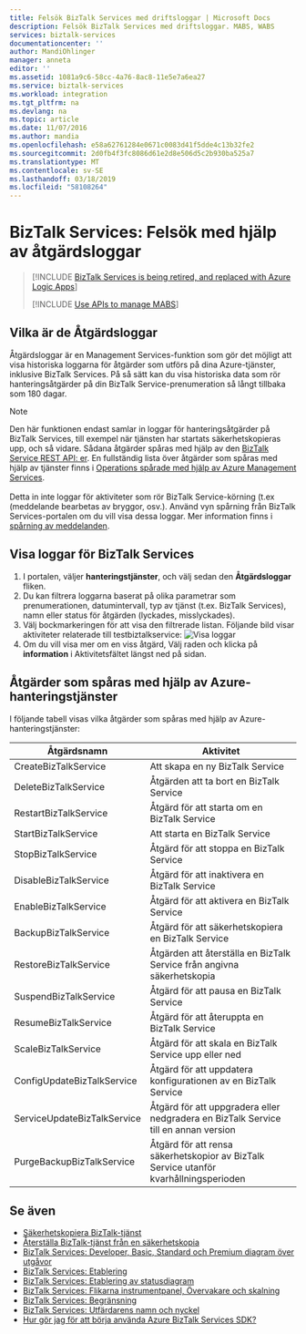 ```yaml
---
title: Felsök BizTalk Services med driftsloggar | Microsoft Docs
description: Felsök BizTalk Services med driftsloggar. MABS, WABS
services: biztalk-services
documentationcenter: ''
author: MandiOhlinger
manager: anneta
editor: ''
ms.assetid: 1081a9c6-58cc-4a76-8ac8-11e5e7a6ea27
ms.service: biztalk-services
ms.workload: integration
ms.tgt_pltfrm: na
ms.devlang: na
ms.topic: article
ms.date: 11/07/2016
ms.author: mandia
ms.openlocfilehash: e58a62761284e0671c0083d41f5dde4c13b32fe2
ms.sourcegitcommit: 2d0fb4f3fc8086d61e2d8e506d5c2b930ba525a7
ms.translationtype: MT
ms.contentlocale: sv-SE
ms.lasthandoff: 03/18/2019
ms.locfileid: "58108264"
---
```

# <a name="biztalk-services-troubleshoot-using-operation-logs"></a>BizTalk Services: Felsök med hjälp av åtgärdsloggar

> [!INCLUDE [BizTalk Services is being retired, and replaced with Azure Logic Apps](../../includes/biztalk-services-retirement.md)]
> 
> [!INCLUDE [Use APIs to manage MABS](../../includes/biztalk-services-retirement-azure-classic-portal.md)]

## <a name="what-are-the-operation-logs"></a>Vilka är de Åtgärdsloggar
Åtgärdsloggar är en Management Services-funktion som gör det möjligt att visa historiska loggarna för åtgärder som utförs på dina Azure-tjänster, inklusive BizTalk Services. På så sätt kan du visa historiska data som rör hanteringsåtgärder på din BizTalk Service-prenumeration så långt tillbaka som 180 dagar.

> [!NOTE]
> Den här funktionen endast samlar in loggar för hanteringsåtgärder på BizTalk Services, till exempel när tjänsten har startats säkerhetskopieras upp, och så vidare. Sådana åtgärder spåras med hjälp av den [BizTalk Service REST API: er](https://msdn.microsoft.com/library/azure/dn232347.aspx). En fullständig lista över åtgärder som spåras med hjälp av tjänster finns i [Operations spårade med hjälp av Azure Management Services](#bizops).<br/><br/>
> Detta in inte loggar för aktiviteter som rör BizTalk Service-körning (t.ex (meddelande bearbetas av bryggor, osv.). Använd vyn spårning från BizTalk Services-portalen om du vill visa dessa loggar. Mer information finns i [spårning av meddelanden](https://msdn.microsoft.com/library/azure/hh949805.aspx).
> 
> 

## <a name="view-biztalk-services-operation-logs"></a>Visa loggar för BizTalk Services
1. I portalen, väljer **hanteringstjänster**, och välj sedan den **Åtgärdsloggar** fliken.
2. Du kan filtrera loggarna baserat på olika parametrar som prenumerationen, datumintervall, typ av tjänst (t.ex. BizTalk Services), namn eller status för åtgärden (lyckades, misslyckades).
3. Välj bockmarkeringen för att visa den filtrerade listan. Följande bild visar aktiviteter relaterade till testbiztalkservice: ![Visa loggar][ViewLogs] 
4. Om du vill visa mer om en viss åtgärd, Välj raden och klicka på **information** i Aktivitetsfältet längst ned på sidan.

## <a name="bizops"></a>Åtgärder som spåras med hjälp av Azure-hanteringstjänster
I följande tabell visas vilka åtgärder som spåras med hjälp av Azure-hanteringstjänster:

| Åtgärdsnamn | Aktivitet |
| --- | --- |
| CreateBizTalkService |Att skapa en ny BizTalk Service |
| DeleteBizTalkService |Åtgärden att ta bort en BizTalk Service |
| RestartBizTalkService |Åtgärd för att starta om en BizTalk Service |
| StartBizTalkService |Att starta en BizTalk Service |
| StopBizTalkService |Åtgärd för att stoppa en BizTalk Service |
| DisableBizTalkService |Åtgärd för att inaktivera en BizTalk Service |
| EnableBizTalkService |Åtgärd för att aktivera en BizTalk Service |
| BackupBizTalkService |Åtgärd för att säkerhetskopiera en BizTalk Service |
| RestoreBizTalkService |Åtgärden att återställa en BizTalk Service från angivna säkerhetskopia |
| SuspendBizTalkService |Åtgärd för att pausa en BizTalk Service |
| ResumeBizTalkService |Åtgärd för att återuppta en BizTalk Service |
| ScaleBizTalkService |Åtgärd för att skala en BizTalk Service upp eller ned |
| ConfigUpdateBizTalkService |Åtgärd för att uppdatera konfigurationen av en BizTalk Service |
| ServiceUpdateBizTalkService |Åtgärd för att uppgradera eller nedgradera en BizTalk Service till en annan version |
| PurgeBackupBizTalkService |Åtgärd för att rensa säkerhetskopior av BizTalk Service utanför kvarhållningsperioden |

## <a name="see-also"></a>Se även
* [Säkerhetskopiera BizTalk-tjänst](https://go.microsoft.com/fwlink/p/?LinkID=325584)
* [Återställa BizTalk-tjänst från en säkerhetskopia](https://go.microsoft.com/fwlink/p/?LinkID=325582)
* [BizTalk Services: Developer, Basic, Standard och Premium diagram över utgåvor](https://go.microsoft.com/fwlink/p/?LinkID=302279)
* [BizTalk Services: Etablering](https://go.microsoft.com/fwlink/p/?LinkID=302280)
* [BizTalk Services: Etablering av statusdiagram](https://go.microsoft.com/fwlink/p/?LinkID=329870)
* [BizTalk Services: Flikarna instrumentpanel, Övervakare och skalning](https://go.microsoft.com/fwlink/p/?LinkID=302281)
* [BizTalk Services: Begränsning](https://go.microsoft.com/fwlink/p/?LinkID=302282)
* [BizTalk Services: Utfärdarens namn och nyckel](https://go.microsoft.com/fwlink/p/?LinkID=303941)
* [Hur gör jag för att börja använda Azure BizTalk Services SDK?](https://go.microsoft.com/fwlink/p/?LinkID=302335)

[ViewLogs]: ./media/biztalk-troubleshoot-using-ops-logs/Operation-Logs.png

